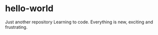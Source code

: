 # hello-world
Just another repository
Learning to code. Everything is new, exciting and frustrating.
